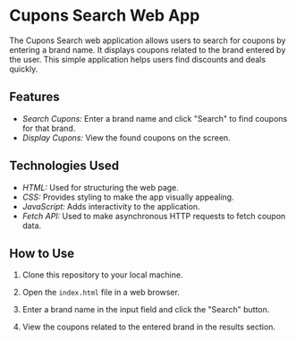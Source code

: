 # Cupons Search Web App

The Cupons Search web application allows users to search for coupons by entering a brand name. It displays coupons related to the brand entered by the user. This simple application helps users find discounts and deals quickly.

## Features

- *Search Cupons:* Enter a brand name and click "Search" to find coupons for that brand.
- *Display Cupons:* View the found coupons on the screen.

## Technologies Used

- *HTML:* Used for structuring the web page.
- *CSS:* Provides styling to make the app visually appealing.
- *JavaScript:* Adds interactivity to the application.
- *Fetch API:* Used to make asynchronous HTTP requests to fetch coupon data.

## How to Use

1. Clone this repository to your local machine.

2. Open the `index.html` file in a web browser.

3. Enter a brand name in the input field and click the "Search" button.

4. View the coupons related to the entered brand in the results section.


